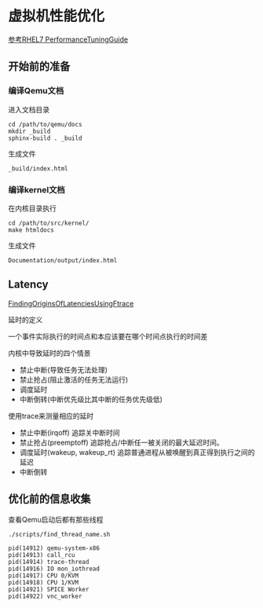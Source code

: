 # 虚拟机性能优化

[参考RHEL7 PerformanceTuningGuide](https://access.redhat.com/documentation/en-us/red_hat_enterprise_linux/7/pdf/performance_tuning_guide/Red_Hat_Enterprise_Linux-7-Performance_Tuning_Guide-en-US.pdf)

## 开始前的准备

### 编译Qemu文档

进入文档目录

	cd /path/to/qemu/docs
	mkdir _build
	sphinx-build . _build

生成文件

	_build/index.html

### 编译kernel文档

在内核目录执行

	cd /path/to/src/kernel/
	make htmldocs

生成文件

	Documentation/output/index.html

## Latency

[FindingOriginsOfLatenciesUsingFtrace](Finding_Origins_of_Latencies_Using_Ftrace.pdf)

延时的定义

一个事件实际执行的时间点和本应该要在哪个时间点执行的时间差

内核中导致延时的四个情景

- 禁止中断(导致任务无法处理)
- 禁止抢占(阻止激活的任务无法运行)
- 调度延时
- 中断倒转(中断优先级比其中断的任务优先级低)

使用trace来测量相应的延时

- 禁止中断(irqoff)
	追踪关中断时间
- 禁止抢占(preemptoff)
	追踪抢占/中断任一被关闭的最大延迟时间。
- 调度延时(wakeup, wakeup_rt)
	追踪普通进程从被唤醒到真正得到执行之间的延迟
- 中断倒转

## 优化前的信息收集

查看Qemu启动后都有那些线程

	./scripts/find_thread_name.sh

	pid(14912) qemu-system-x86
	pid(14913) call_rcu
	pid(14914) trace-thread
	pid(14916) IO mon_iothread
	pid(14917) CPU 0/KVM
	pid(14918) CPU 1/KVM
	pid(14921) SPICE Worker
	pid(14922) vnc_worker
